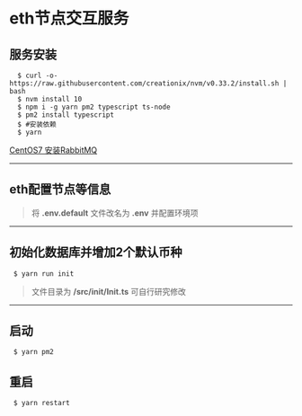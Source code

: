 # eth节点交互服务

## 服务安装
```
  $ curl -o- https://raw.githubusercontent.com/creationix/nvm/v0.33.2/install.sh | bash
  $ nvm install 10
  $ npm i -g yarn pm2 typescript ts-node
  $ pm2 install typescript
  $ #安装依赖
  $ yarn 
```

[CentOS7 安装RabbitMQ](https://www.cnblogs.com/liaojie970/p/6138278.html)

---
## eth配置节点等信息
> 将 **.env.default** 文件改名为 **.env** 并配置环境项
---
## 初始化数据库并增加2个默认币种
```
 $ yarn run init
```
> 文件目录为 **/src/init/Init.ts** 可自行研究修改
---
## 启动
```
 $ yarn pm2 
```
## 重启
```
 $ yarn restart
```

